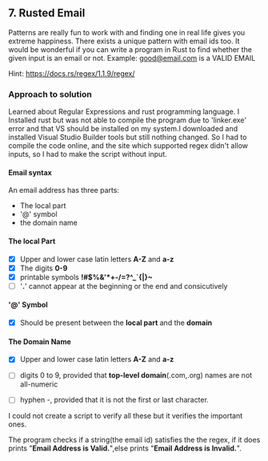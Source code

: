 ## 7. Rusted Email
Patterns are really fun to work with and finding one in real life gives you extreme happiness.
There exists a unique pattern with email ids too. It would be wonderful if you can write a
program in Rust to find whether the given input is an email or not.
Example: good@email.com is a VALID EMAIL

Hint: https://docs.rs/regex/1.1.9/regex/


### Approach to solution

Learned about Regular Expressions and rust programming language.
I Installed rust but was not able to compile the program due to 'linker.exe' error and that VS should be installed on my system.I downloaded and installed Visual Studio Builder tools but still nothing changed. 
So I had to compile the code online, and the site which supported regex didn't allow inputs, so I had to make the script without input.


#### Email syntax
An email address has three parts:
- The local part
- '@' symbol
- the domain name

#### The local Part

- [x] Upper and lower case latin letters **A-Z** and **a-z**
- [x] The digits **0-9**
- [x] printable symbols **!#$%&'*+-/=?^_`{|}~**
- [ ] '**.**' cannot appear at the beginning or the end and consicutively

#### '@' Symbol

- [x] Should be present between the **local part** and the **domain**

#### The Domain Name 

- [x] Upper and lower case latin letters **A-Z** and **a-z**
- [ ] digits 0 to 9, provided that **top-level domain**(.com,.org) names are not all-numeric
- [ ] hyphen -, provided that it is not the first or last character.


I could not create a script to verify all these but it verifies the important ones.

The program checks if a string(the email id) satisfies the the regex, if it does prints "**Email Address is Valid.**",else prints "**Email Address is Invalid.**".
